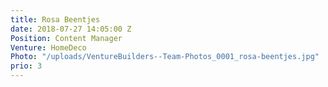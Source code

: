 ```yaml
---
title: Rosa Beentjes
date: 2018-07-27 14:05:00 Z
Position: Content Manager
Venture: HomeDeco
Photo: "/uploads/VentureBuilders--Team-Photos_0001_rosa-beentjes.jpg"
prio: 3
---
```


